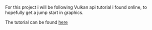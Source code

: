 For this project i will be following Vulkan api tutorial i found online, to hopefully get a jump start in graphics.

The tutorial can be found [here](https://vulkan-tutorial.com)